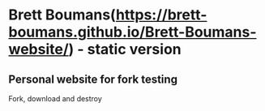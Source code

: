 # Brett Boumans(https://brett-boumans.github.io/Brett-Boumans-website/) - static version
## Personal website for fork testing

Fork, download and destroy
